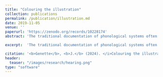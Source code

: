 ```yaml
---
title: "Colouring the illustration"
collection: publications
permalink: /publication/illustration.md
date: 2019-11-05
venue: ''
paperurl: 'https://zenodo.org/records/10228174'
abstract: 'The traditional documentation of phonological systems often relies on (adapted versions of) the IPA. However, such representation does not present information as to whether one speech sound is much more frequent than another one. This type of information might be signalled by brackets, but this gives very little information as to the relative frequency of the different speech sounds. At the same time, the growing availability of phonetically transcribed spoken corpora provides valuable data on these frequencies. Yet, there is currently no easy way to visualize frequency information on the IPA chart. ColouringTheIllustration bridges this gap by allowing users to enhance phonological system documentation through interactive data visualizations. Simply insert the counts of each observed phoneme in your data, and watch as the app transforms your data into insightful visual representations.'

excerpt:  'The traditional documentation of phonological systems often relies on (adapted versions of) the IPA. However, such representation does not present information as to whether one speech sound is much more frequent than another one. This type of information might be signalled by brackets, but this gives very little information as to the relative frequency of the different speech sounds. At the same time, the growing availability of phonetically transcribed spoken corpora provides valuable data on these frequencies. Yet, there is currently no easy way to visualize frequency information on the IPA chart. ColouringTheIllustration bridges this gap by allowing users to enhance phonological system documentation through interactive data visualizations. Simply insert the counts of each observed phoneme in your data, and watch as the app transforms your data into insightful visual representations.'

citation: '<b>Genette</b>, <b>J.</b> (2024). </i>Colouring the illustration v.1.0</i>. [Software]. https://jgenette.shinyapps.io/colouringtheillustrationapp/'
header:
  teaser: "/images/research/hearing.png"
type: "software"
---
```

